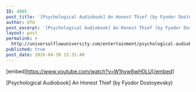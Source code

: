 ```yaml
---
ID: 4805
post_title: '[Psychological Audiobook] An Honest Thief (by Fyodor Dostoyevsky)'
author: UfU
post_excerpt: '[Psychological Audiobook] An Honest Thief (by Fyodor Dostoyevsky)'
layout: post
permalink: >
  http://universalflowuniversity.com/entertainment/psychological-audiobook-an-honest-thief-by-fyodor-dostoyevsky/
published: true
post_date: 2016-04-30 15:31:40
---
```

[embed]https://www.youtube.com/watch?v=W1hyw6wH0LU[/embed]<br>
<p>[Psychological Audiobook] An Honest Thief (by Fyodor Dostoyevsky)</p>